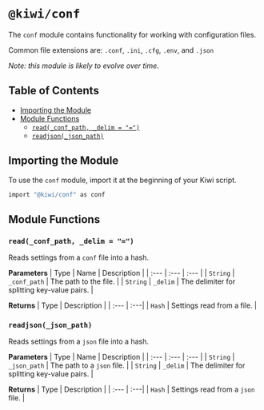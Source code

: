 # `@kiwi/conf`

The `conf` module contains functionality for working with configuration files.

Common file extensions are: `.conf`, `.ini`, `.cfg`, `.env`, and `.json`

*Note: this module is likely to evolve over time.* 

## Table of Contents

- [Importing the Module](#importing-the-module)
- [Module Functions](#module-functions)
  - [`read(_conf_path, _delim = "=")`](#read_conf_path-_delim--)
  - [`readjson(_json_path)`](#readjson_json_path)

## Importing the Module

To use the `conf` module, import it at the beginning of your Kiwi script.

```ruby
import "@kiwi/conf" as conf
```

## Module Functions

### `read(_conf_path, _delim = "=")`

Reads settings from a `conf` file into a hash.

**Parameters**
| Type | Name | Description |
| :--- | :--- | :--- |
| `String` | `_conf_path` | The path to the file. |
| `String` | `_delim` | The delimiter for splitting key-value pairs. |

**Returns**
| Type | Description |
| :--- | :---|
| `Hash` | Settings read from a file. |

### `readjson(_json_path)`

Reads settings from a `json` file into a hash.

**Parameters**
| Type | Name | Description |
| :--- | :--- | :--- |
| `String` | `_json_path` | The path to a `json` file. |
| `String` | `_delim` | The delimiter for splitting key-value pairs. |

**Returns**
| Type | Description |
| :--- | :---|
| `Hash` | Settings read from a `json` file. |
